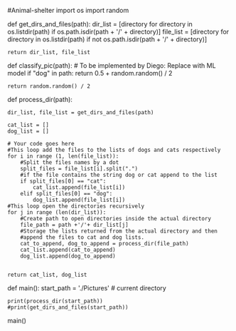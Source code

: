 #Animal-shelter
import os
import random


def get_dirs_and_files(path):
    dir_list = [directory for directory in os.listdir(path) if os.path.isdir(path + '/' + directory)]
    file_list = [directory for directory in os.listdir(path) if not os.path.isdir(path + '/' + directory)]
    
    return dir_list, file_list


def classify_pic(path):
    # To be implemented by Diego: Replace with ML model
    if "dog" in path:
        return 0.5 + random.random() / 2

    return random.random() / 2


def process_dir(path):

    dir_list, file_list = get_dirs_and_files(path)

    cat_list = []
    dog_list = []

    # Your code goes here
    #This loop add the files to the lists of dogs and cats respectively
    for i in range (1, len(file_list)):
        #Split the files names by a dot
        split_files = file_list[i].split(".")
        #if the file contains the string dog or cat append to the list
        if split_files[0] == "cat":
            cat_list.append(file_list[i])
        elif split_files[0] == "dog":
            dog_list.append(file_list[i])
    #This loop open the directories recursively
    for j in range (len(dir_list)):
        #Create path to open directories inside the actual directory
        file_path = path +'/'+ dir_list[j]
        #Storage the lists returned from the actual directory and then
        #append the files to cat and dog lists. 
        cat_to_append, dog_to_append = process_dir(file_path)
        cat_list.append(cat_to_append)
        dog_list.append(dog_to_append)
    
        
    return cat_list, dog_list


def main():
    start_path = './Pictures' # current directory

    print(process_dir(start_path))
    #print(get_dirs_and_files(start_path))
    

main()

